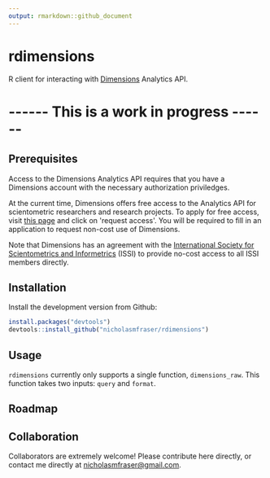 ```yaml
---
output: rmarkdown::github_document
---
```


<!-- README.md is generated from README.Rmd. Please edit that file -->

# rdimensions

R client for interacting with [Dimensions](https://www.dimensions.ai/) Analytics API.

# ------ This is a work in progress ------

## Prerequisites

Access to the Dimensions Analytics API requires that you have a Dimensions account with the necessary authorization priviledges.

At the current time, Dimensions offers free access to the Analytics API for scientometric researchers and research projects. To apply for free access, visit [this page](https://www.dimensions.ai/scientometric-research/) and click on 'request access'. You will be required to fill in an application to request non-cost use of Dimensions.

Note that Dimensions has an agreement with the [International Society for Scientometrics and Informetrics](http://issi-society.org/) (ISSI) to provide no-cost access to all ISSI members directly. 

## Installation

Install the development version from Github:


```r
install.packages("devtools")
devtools::install_github("nicholasmfraser/rdimensions")
```

## Usage

`rdimensions` currently only supports a single function, `dimensions_raw`. This function takes two inputs: `query` and `format`.



## Roadmap

## Collaboration

Collaborators are extremely welcome! Please contribute here directly, or contact me directly at nicholasmfraser@gmail.com.
